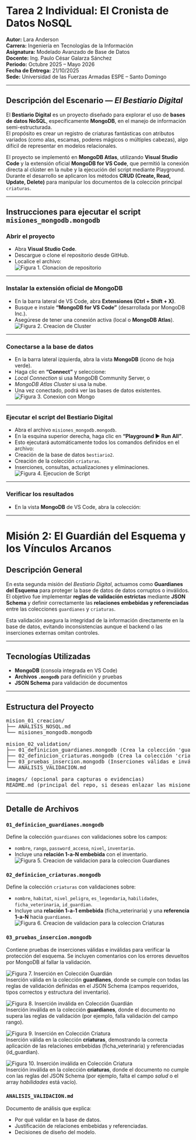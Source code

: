 # Tarea 2 Individual: El Cronista de Datos NoSQL

**Autor:** Lara Anderson  
**Carrera:** Ingeniería en Tecnologías de la Información  
**Asignatura:** Modelado Avanzado de Base de Datos  
**Docente:** Ing. Paulo César Galarza Sánchez  
**Periodo:** Octubre 2025 – Mayo 2026  
**Fecha de Entrega:** 21/10/2025  
**Sede:** Universidad de las Fuerzas Armadas ESPE – Santo Domingo  

---

## Descripción del Escenario — *El Bestiario Digital*

El **Bestiario Digital** es un proyecto diseñado para explorar el uso de **bases de datos NoSQL**, específicamente **MongoDB**, en el manejo de información semi-estructurada.  
El propósito es crear un registro de criaturas fantásticas con atributos variados (como alas, escamas, poderes mágicos o múltiples cabezas), algo difícil de representar en modelos relacionales.

El proyecto se implementó en **MongoDB Atlas**, utilizando **Visual Studio Code** y la extensión oficial **MongoDB for VS Code**, que permitió la conexión directa al clúster en la nube y la ejecución del script mediante Playground.  
Durante el desarrollo se aplicaron los métodos **CRUD (Create, Read, Update, Delete)** para manipular los documentos de la colección principal `criaturas`.

---

## Instrucciones para ejecutar el script `misiones_mongodb.mongodb`

### Abrir el proyecto
- Abra **Visual Studio Code**.  
- Descargue o clone el repositorio desde GitHub.  
- Localice el archivo:  
![Figura 1. Clonacion de repositorio](./images/Clonacion%20del%20repositorio%20de%20Github.png)
---

### Instalar la extensión oficial de MongoDB
- En la barra lateral de VS Code, abra **Extensiones (Ctrl + Shift + X)**.  
- Busque e instale **“MongoDB for VS Code”** (desarrollada por MongoDB Inc.).  
- Asegúrese de tener una conexión activa (local o **MongoDB Atlas**).
![Figura 2. Creacion de Cluster](./images/Creacion%20de%20cluster.png)
---

### Conectarse a la base de datos
- En la barra lateral izquierda, abra la vista **MongoDB** (ícono de hoja verde).  
- Haga clic en **“Connect”** y seleccione:  
- *Local Connection* si usa MongoDB Community Server, o  
- *MongoDB Atlas Cluster* si usa la nube.  
- Una vez conectado, podrá ver las bases de datos existentes.  
![Figura 3. Conexion con Mongo](./images/Conexion%20Mongo%20VSC.png)
---

### Ejecutar el script del Bestiario Digital
- Abra el archivo `misiones_mongodb.mongodb`.  
- En la esquina superior derecha, haga clic en **“Playground ▶️ Run All”**.  
- Esto ejecutará automáticamente todos los comandos definidos en el archivo:
- Creación de la base de datos `bestiario2`.  
- Creación de la colección `criaturas`.  
- Inserciones, consultas, actualizaciones y eliminaciones.
![Figura 4. Ejecucion de Script](./images/Ejecucion%20Script.png)
---

### Verificar los resultados
- En la vista **MongoDB** de VS Code, abra la colección:  
---

# Misión 2: El Guardián del Esquema y los Vínculos Arcanos

## Descripción General
En esta segunda misión del *Bestiario Digital*, actuamos como **Guardianes del Esquema** para proteger la base de datos de datos corruptos o inválidos.  
El objetivo fue implementar **reglas de validación estrictas** mediante **JSON Schema** y definir correctamente las **relaciones embebidas y referenciadas** entre las colecciones `guardianes` y `criaturas`.

Esta validación asegura la integridad de la información directamente en la base de datos, evitando inconsistencias aunque el backend o las inserciones externas omitan controles.

---

## Tecnologías Utilizadas
- **MongoDB** (consola integrada en VS Code)
- **Archivos `.mongodb`** para definición y pruebas
- **JSON Schema** para validación de documentos

---

## Estructura del Proyecto

<pre>
mision_01_creacion/
├── ANALISIS_NOSQL.md
└── misiones_mongodb.mongodb

mision_02_validation/
├── 01_definicion_guardianes.mongodb (Crea la colección 'guardianes' con validaciones y esquema JSON)
├── 02_definicion_criaturas.mongodb (Crea la colección 'criaturas' con validaciones y relaciones)
├── 03_pruebas_insercion.mongodb (Inserciones válidas e inválidas para probar la integridad del esquema)
└── ANALISIS_VALIDACION.md

images/ (opcional para capturas o evidencias)
README.md (principal del repo, si deseas enlazar las misiones)
</pre>

---

## Detalle de Archivos

### `01_definicion_guardianes.mongodb`
Define la colección `guardianes` con validaciones sobre los campos:
- `nombre`, `rango`, `password_acceso`, `nivel`, `inventario`.
- Incluye una **relación 1-a-N embebida** con el inventario.
![Figura 5. Creacion de validacion para la coleccion Guardianes](./images/guardianes.png)

### `02_definicion_criaturas.mongodb`
Define la colección `criaturas` con validaciones sobre:
- `nombre`, `habitat`, `nivel_peligro`, `es_legendaria`, `habilidades`, `ficha_veterinaria`, `id_guardian`.
- Incluye una **relación 1-a-1 embebida** (ficha_veterinaria) y una **referencia 1-a-N** hacia `guardianes`.
![Figura 6. Creacion de validacion para la coleccion Criaturas](./images/criaturas.png)

### `03_pruebas_insercion.mongodb`
Contiene pruebas de inserciones válidas e inválidas para verificar la protección del esquema.
Se incluyen comentarios con los errores devueltos por MongoDB al fallar la validación.

![Figura 7. Inserción en Colección Guardián](./images/validaGuardian.png)  
Inserción válida en la colección **guardianes**, donde se cumple con todas las reglas de validación definidas en el JSON Schema (campos requeridos, tipos correctos y estructura del inventario).

![Figura 8. Inserción inválida en Colección Guardián](./images/invalidaGuardian.png)  
Inserción inválida en la colección **guardianes**, donde el documento no supera las reglas de validación (por ejemplo, falla validación del campo rango).

![Figura 9. Inserción en Colección Criatura](./images/validacriaturas.png)  
Inserción válida en la colección **criaturas**, demostrando la correcta aplicación de las relaciones embebidas (ficha_veterinaria) y referenciadas (id_guardian).

![Figura 10. Inserción inválida en Colección Criatura](./images/invalidaCriaturas.png)  
Inserción inválida en la colección **criaturas**, donde el documento no cumple con las reglas del JSON Schema (por ejemplo, falta el campo *salud* o el array *habilidades* está vacío).

### `ANALISIS_VALIDACION.md`
Documento de análisis que explica:
- Por qué validar en la base de datos.
- Justificación de relaciones embebidas y referenciadas.
- Decisiones de diseño del modelo.
